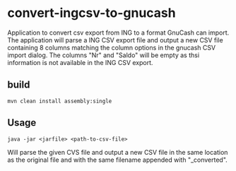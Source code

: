 # convert-ingcsv-to-gnucash
Application to convert csv export from ING to a format GnuCash can import. The application will parse a ING CSV export file and output a new CSV file containing 8 columns matching the column options in the gnucash CSV import dialog. The columns "Nr" and "Saldo" will be empty as thsi information is not available in the ING CSV export.

## build
`mvn clean install assembly:single`

## Usage
`java -jar <jarfile> <path-to-csv-file>`

Will parse the given CVS file and output a new CSV file in the same location as the original file and with the same filename appended  with "_converted".
